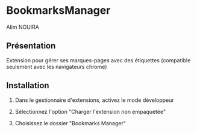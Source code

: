 # BookmarksManager

Alim NOUIRA

## Présentation
Extension pour gérer ses marques-pages avec des étiquettes
(compatible seulement avec les navigateurs chrome)

## Installation


1. Dans le gestionnaire d'extensions, activez le mode développeur

2. Sélectionnez l'option "Charger l'extension non empaquetée" 

3. Choisissez le dossier "Bookmarks Manager"